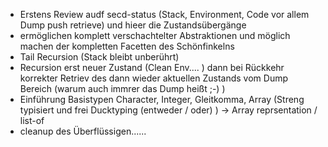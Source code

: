 - Erstens Review audf secd-status (Stack, Environment, Code vor allem Dump push retrieve) und hieer die Zustandsübergänge
- ermöglichen komplett verschachtelter Abstraktionen und möglich machen der kompletten Facetten des Schönfinkelns
- Tail Recursion (Stack bleibt unberührt)
- Recursion erst neuer Zustand (Clean Env.... ) dann bei Rückkehr korrekter Retriev des dann wieder aktuellen Zustands vom Dump Bereich (warum auch immrer das Dump heißt ;-) )
- Einführung Basistypen Character, Integer, Gleitkomma, Array (Streng typisiert und frei Ducktyping (entweder / oder) ) -> Array reprsentation / list-of
- cleanup des Überflüssigen...... 
